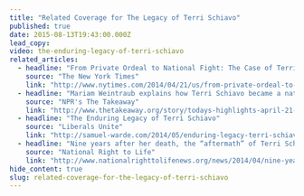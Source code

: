 ```yaml
---
title: "Related Coverage for The Legacy of Terri Schiavo"
published: true
date: 2015-08-13T19:43:00.000Z
lead_copy:
video: the-enduring-legacy-of-terri-schiavo
related_articles:
  - headline: "From Private Ordeal to National Fight: The Case of Terri Schiavo"
    source: "The New York Times"
    link: "http://www.nytimes.com/2014/04/21/us/from-private-ordeal-to-national-fight-the-case-of-terri-schiavo.html"
  - headline: "Mariam Weintraub explains how Terri Schiavo became a national issue"
    source: "NPR's The Takeaway"
    link: "http://www.thetakeaway.org/story/todays-highlights-april-21-2014/"
  - headline: "The Enduring Legacy of Terri Schiavo"
    source: "Liberals Unite"
    link: "http://samuel-warde.com/2014/05/enduring-legacy-terri-schiavo/"
  - headline: "Nine years after her death, the “aftermath” of Terri Schiavo continues to be distorted by the New York Times"
    source: "National Right to Life"
    link: "http://www.nationalrighttolifenews.org/news/2014/04/nine-years-after-her-death-the-aftermath-of-terri-schiavo-continues-to-be-distorted-by-the-new-york-times/#.VczyiYvGOx4"
hide_content: true
slug: related-coverage-for-the-legacy-of-terri-schiavo
---
```


